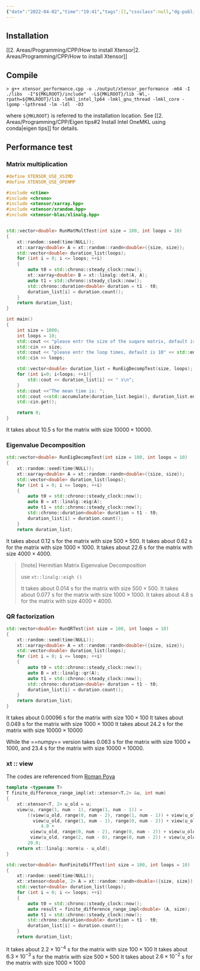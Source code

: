 ```yaml
---
{"date":"2022-04-02","time":"19:41","tags":[],"cssclass":null,"dg-publish":true,"dg-class":"program","dg-show-local-graph":true,"permalink":"/2-areas/programming/cpp/xtensor-tips/","dgHomeLink":true,"dgPassFrontmatter":true,"dgShowLocalGraph":true,"dgShowBacklinks":true,"dgShowInlineTitle":true}
---
```


## Installation
[[2. Areas/Programming/CPP/How to install Xtensor|2. Areas/Programming/CPP/How to install Xtensor]]

## Compile
```shell
> g++ xtensor_performance.cpp -o ./output/xtensor_performance -m64 -I ./libs  -I"${MKLROOT}/include"  -L${MKLROOT}/lib -Wl,-rpath=${MKLROOT}/lib -lmkl_intel_lp64 -lmkl_gnu_thread -lmkl_core -lgomp -lpthread -lm -ldl  -O3
```
where `${MKLROOT}` is referred to the installation location. See [[2. Areas/Programming/CPP/Eigen tips#2 Install Intel OneMKL using conda|eigen tips]] for details.

## Performance test
### Matrix multiplication
```cpp
#define XTENSOR_USE_XSIMD
#define XTENSOR_USE_OPENMP

#include <ctime>
#include <chrono>
#include <xtensor/xarray.hpp>
#include <xtensor/xrandom.hpp>
#include <xtensor-blas/xlinalg.hpp>


std::vector<double> RunMatMultTest(int size = 100, int loops = 10)
{
    xt::random::seed(time(NULL));
    xt::xarray<double> A = xt::random::randn<double>({size, size});
    std::vector<double> duration_list(loops);
    for (int i = 0; i <= loops; ++i)
    {
        auto t0 = std::chrono::steady_clock::now();
        xt::xarray<double> B = xt::linalg::dot(A, A);
        auto t1 = std::chrono::steady_clock::now();
        std::chrono::duration<double> duration = t1 - t0;
        duration_list[i] = duration.count();
    }
    return duration_list;
}

int main()
{
    int size = 1000;
    int loops = 10;
    std::cout << "please entr the size of the suqare matrix, default is 1000" << std::endl;
    std::cin >> size;
    std::cout << "please entr the loop times, default is 10" << std::endl;
    std::cin >> loops;

    std::vector<double> duration_list = RunEigDecompTest(size, loops);
    for (int i=0; i<loops; ++i){
        std::cout << duration_list[i] << " s\n";
    }
    std::cout <<"The mean time is: ";
    std::cout <<std::accumulate(duration_list.begin(), duration_list.end(), 0.0) / loops << " s\n";
    std::cin.get();

    return 0;
}
```
It takes about $10.5$ s for the matrix with size $10000 \times 10000$.

### Eigenvalue Decomposition
```cpp
std::vector<double> RunEigDecompTest(int size = 100, int loops = 10)
{
    xt::random::seed(time(NULL));
    xt::xarray<double> A = xt::random::randn<double>({size, size});
    std::vector<double> duration_list(loops);
    for (int i = 0; i <= loops; ++i)
    {
        auto t0 = std::chrono::steady_clock::now();
        auto B = xt::linalg::eig(A);
        auto t1 = std::chrono::steady_clock::now();
        std::chrono::duration<double> duration = t1 - t0;
        duration_list[i] = duration.count();
    }
    return duration_list;
```
It takes about $0.12$ s for the matrix with size $500 \times 500$.
It takes about $0.62$ s for the matrix with size $1000 \times 1000$.
It takes about $22.6$ s for the matrix with size $4000 \times 4000$.

> [!note] Hermitian Matrix Eigenvalue Decomposition
> 
> use `xt::linalg::eigh ()`
> 
> 
> It takes about $0.014$ s for the matrix with size $500 \times 500$.
> It takes about $0.077$ s for the matrix with size $1000 \times 1000$.
> It takes about $4.8$ s for the matrix with size $4000 \times 4000$.

### QR factorization
```cpp
std::vector<double> RunQRTest(int size = 100, int loops = 10)
{
    xt::random::seed(time(NULL));
    xt::xarray<double> A = xt::random::randn<double>({size, size});
    std::vector<double> duration_list(loops);
    for (int i = 0; i <= loops; ++i)
    {
        auto t0 = std::chrono::steady_clock::now();
        auto B = xt::linalg::qr(A);
        auto t1 = std::chrono::steady_clock::now();
        std::chrono::duration<double> duration = t1 - t0;
        duration_list[i] = duration.count();
    }
    return duration_list;
}
```
It takes about $0.00096$ s for the matrix with size $100 \times 100$
It takes about $0.049$ s for the matrix with size $1000 \times 1000$
It takes about $24.2$ s for the matrix with size $10000 \times 10000$

While the ==numpy== version takes  $0.063$ s for the matrix with size $1000 \times 1000$, and $23.4$ s for  the matrix with size $10000 \times 10000$.

### xt :: view
The codes are referenced from [Roman Poya](https://romanpoya.medium.com/a-look-at-the-performance-of-expression-templates-in-c-eigen-vs-blaze-vs-fastor-vs-armadillo-vs-2474ed38d982)
```cpp
template <typename T>
T finite_difference_range_impl(xt::xtensor<T,2> &u, int num)
{
    xt::xtensor<T, 2> u_old = u;
    view(u, range(1, num - 1), range(1, num - 1)) =
        ((view(u_old, range(0, num - 2), range(1, num - 1)) + view(u_old, range(2, num - 0), range(1, num - 1)) +
          view(u_old, range(1, num - 1), range(0, num - 2)) + view(u_old, range(1, num - 1), range(2, num - 0))) *
             4.0 +
         view(u_old, range(0, num - 2), range(0, num - 2)) + view(u_old, range(0, num - 2), range(2, num - 0)) +
         view(u_old, range(2, num - 0), range(0, num - 2)) + view(u_old, range(2, num - 0), range(2, num - 0))) /
        20.0;
    return xt::linalg::norm(u - u_old);
}

std::vector<double> RunFiniteDiffTest(int size = 100, int loops = 10)
{
    xt::random::seed(time(NULL));
    xt::xtensor<double, 2> A = xt::random::randn<double>({size, size});
    std::vector<double> duration_list(loops);
    for (int i = 0; i <= loops; ++i)
    {
        auto t0 = std::chrono::steady_clock::now();
        auto result = finite_difference_range_impl<double> (A, size);
        auto t1 = std::chrono::steady_clock::now();
        std::chrono::duration<double> duration = t1 - t0;
        duration_list[i] = duration.count();
    }
    return duration_list;
```
It takes about $2.2\times 10^{-4}$ s for the matrix with size $100 \times 100$
It takes about $6.3\times 10^{-3}$ s for the matrix with size $500 \times 500$
It takes about $2.6\times 10^{-2}$ s for the matrix with size $1000 \times 1000$
